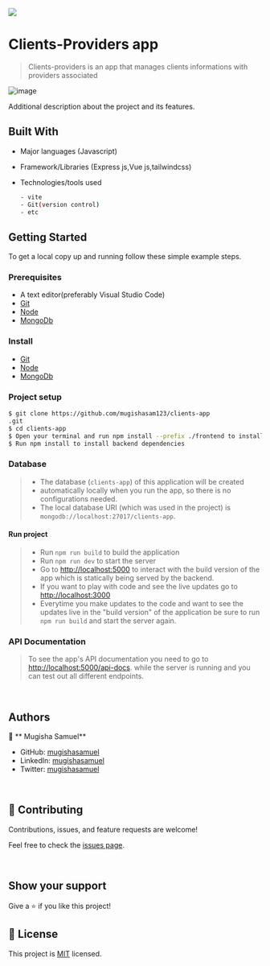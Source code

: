 
![](https://img.shields.io/badge/ClientsProviders-blue)

# Clients-Providers app

> Clients-providers is an app that manages clients informations with providers associated
 
![image](https://user-images.githubusercontent.com/90524466/199809449-44f547a7-1b4c-4109-a6be-271aa444e0f1.png)


Additional description about the project and its features.
## Built With

- Major languages (Javascript)
- Framework/Libraries (Express js,Vue js,tailwindcss)
- Technologies/tools used 
  
  ``` bash
  - vite
  - Git(version control)
  - etc

  ```
## Getting Started

To get a local copy up and running follow these simple example steps.

### Prerequisites
 - A text editor(preferably Visual Studio Code)
 -  [Git](https://git-scm.com/downloads)
 -  [Node](https://nodejs.org/en/download/)
 - [MongoDb](https://www.mongodb.com/try/download/community)
### Install
-  [Git](https://git-scm.com/downloads)
 - [Node](https://nodejs.org/en/download/)
 - [MongoDb](https://www.mongodb.com/try/download/community)
### Project setup

```bash
$ git clone https://github.com/mugishasam123/clients-app
.git
$ cd clients-app
$ Open your terminal and run npm install --prefix ./frontend to install frontend dependencies.
$ Run npm install to install backend dependencies

```
### Database

> - The database (`clients-app`) of this application will be created
> - automatically locally when you run the app, so there is no configurations needed.
> - The local database URI (which was used in the project) is `mongodb://localhost:27017/clients-app`.
#### Run project

> - Run `npm run build` to build the application
> - Run `npm run dev` to start the server
> - Go to [http://localhost:5000](http://localhost:5000) to interact with
>   the build version of the app which is statically being served by the backend.
> - If you want to play with code and see the live updates
>   go to [http://localhost:3000](http://localhost:3000)
> - Everytime you make updates to the code and want to see the updates live
>   in the "build version" of the application be sure to run
>   `npm run build` and start the server again.



### API Documentation

> To see the app's API documentation you need to go to [http://localhost:5000/api-docs](http://localhost:5000/api-docs).
> while the server is running and you can test out all different endpoints.

  <br>

## Authors

👤 ** Mugisha Samuel**

- GitHub: [mugishasamuel](https://github.com/mugishasam123)
- LinkedIn: [mugishasamuel](https://www.linkedin.com/in/mugisha-samuel-55a905208/)
- Twitter: [mugishasamuel](https://twitter.com/mugishasamuel42/)

<br>

## 🤝 Contributing

Contributions, issues, and feature requests are welcome!

Feel free to check the [issues page](https://github.com/mugishasam123/clients-app/issues).

<br>

## Show your support

Give a ⭐️ if you like this project!

## 📝 License

This project is [MIT](https://opensource.org/licenses/MIT) licensed.


